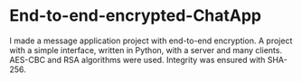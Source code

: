 # End-to-end-encrypted-ChatApp

I made a message application project with end-to-end
encryption. A project with a simple interface, written in
Python, with a server and many clients. AES-CBC and RSA
algorithms were used. Integrity was ensured with SHA-256.
